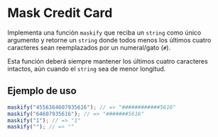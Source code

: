 # Mask Credit Card

Implementa una función `maskify` que reciba un `string` como único argumento y
retorne un `string` donde todos menos los últimos cuatro caracteres sean
reemplazados por un numeral/gato (`#`).

Esta función deberá siempre mantener los últimos cuatro caracteres intactos, aún
cuando el `string` sea de menor longitud.

## Ejemplo de uso

```js
maskify("4556364607935616"); // => "############5616"
maskify("64607935616"); // => "#######5616"
maskify("1"); // => "1"
maskify(""); // => ""
```
